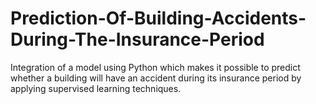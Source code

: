 # Prediction-Of-Building-Accidents-During-The-Insurance-Period
Integration of a model using Python which makes it possible to predict whether a building will have an accident during its insurance period by applying supervised learning techniques.
